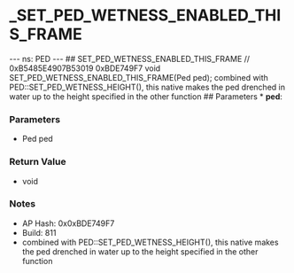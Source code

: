 # _SET_PED_WETNESS_ENABLED_THIS_FRAME

--- ns: PED --- ## SET_PED_WETNESS_ENABLED_THIS_FRAME  // 0xB5485E4907B53019 0xBDE749F7 void SET_PED_WETNESS_ENABLED_THIS_FRAME(Ped ped);  combined with PED::SET_PED_WETNESS_HEIGHT(), this native makes the ped drenched in water up to the height specified in the other function  ## Parameters * **ped**:

### Parameters
* Ped ped

### Return Value
* void

### Notes
* AP Hash: 0x0xBDE749F7
* Build: 811
* combined with PED::SET_PED_WETNESS_HEIGHT(), this native makes the ped drenched in water up to the height specified in the other function

